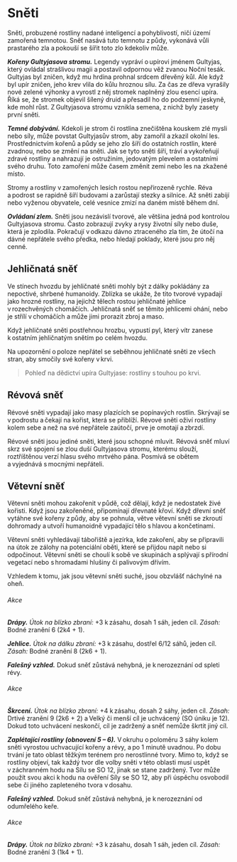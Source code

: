 # Sněti
  
Sněti, probuzené rostliny nadané inteligencí a pohyblivostí, ničí území zamořená temnotou. Sněť nasává tuto temnotu z půdy, vykonává vůli prastarého zla a pokouší se šířit toto zlo kdekoliv může.
  
***Kořeny Gultyjasova stromu.*** Legendy vypráví o upírovi jménem Gultyjas, který ovládal strašlivou magii a postavil odpornou věž zvanou Noční tesák. Gultyjas byl zničen, když mu hrdina prohnal srdcem dřevěný kůl. Ale když byl upír zničen, jeho krev vlila do kůlu hroznou sílu. Za čas ze dřeva vyrašily nové zelené výhonky a vyrostl z něj stromek naplněný zlou esencí upíra. Říká se, že stromek objevil šílený druid a přesadil ho do podzemní jeskyně, kde mohl růst. Z Gultyjasova stromu vznikla semena, z nichž byly zasety první sněti.
  
***Temné dobývání.*** Kdekoli je strom či rostlina znečištěna kouskem zlé mysli nebo síly, může povstat Gultyjasův strom, aby zamořil a zkazil okolní les. Prostřednictvím kořenů a půdy se jeho zlo šíří do ostatních rostlin, které zvadnou, nebo se změní na sněti. Jak se tyto sněti šíří, tráví a vykořeňují zdravé rostliny a nahrazují je ostružiním, jedovatým plevelem a ostatními svého druhu. Toto zamoření může časem změnit zemi nebo les na zkažené místo.
  
Stromy a rostliny v zamořených lesích rostou nepřirozeně rychle. Réva a podrost se rapidně šíří budovami a zarůstají stezky a silnice. Až sněti zabijí nebo vyženou obyvatele, celé vesnice zmizí na daném místě během dní.
  
***Ovládaní zlem.*** Sněti jsou nezávislí tvorové, ale většina jedná pod kontrolou Gultyjasova stromu. Často zobrazují zvyky a rysy životní síly nebo duše, která je zplodila. Pokračují v odkazu dávno ztraceného zla tím, že útočí na dávné nepřátele svého předka, nebo hledají poklady, které jsou pro něj cenné.
  
## Jehličnatá sněť
  
Ve stínech hvozdu by jehličnaté sněti mohly být z dálky pokládány za nepoctivé, shrbené humanoidy. Zblízka se ukáže, že tito tvorové vypadají jako hrozné rostliny, na jejichž tělech rostou jehličnaté jehlice v rozechvěných chomáčích. Jehličnatá sněť se těmito jehlicemi ohání, nebo je střílí v chomáčích a může jimi prorazit zbroj a maso.
  
Když jehličnaté sněti postřehnou hrozbu, vypustí pyl, který vítr zanese k ostatním jehličnatým snětím po celém hvozdu.
  
Na upozornění o poloze nepřátel se seběhnou jehličnaté sněti ze všech stran, aby smočily své kořeny v krvi.

> Pohleď na dědictví upíra Gultyjase: rostliny s touhou po krvi.
  
## Révová sněť
  
Révové sněti vypadají jako masy plazících se popínavých rostlin. Skrývají se v podrostu a čekají na kořist, která se přiblíží. Révové sněti oživí rostliny kolem sebe a než na své nepřátele zaútočí, prve je omotají a zbrzdí.
  
Révové sněti jsou jediné sněti, které jsou schopné mluvit. Révová sněť mluví skrz své spojení se zlou duší Gultyjasova stromu, kterému slouží, roztříštěnou verzí hlasu svého mrtvého pána. Posmívá se obětem a vyjednává s mocnými nepřáteli.
  
## Větevní sněť
  
Větevní sněti mohou zakořenit v půdě, což dělají, když je nedostatek živé kořisti. Když jsou zakořeněné, připomínají dřevnaté křoví. Když dřevní sněť vytáhne své kořeny z půdy, aby se pohnula, větve větevní sněti se zkroutí dohromady a utvoří humanoidně vypadající tělo s hlavou a končetinami.
  
Větevní sněti vyhledávají tábořiště a jezírka, kde zakoření, aby se připravili na útok ze zálohy na potenciální oběti, které se přijdou napít nebo si odpočinout. Větevní sněti se choulí k sobě ve skupinách a splývají s přírodní vegetací nebo s hromadami hlušiny či palivovým dřívím.
  
Vzhledem k tomu, jak jsou větevní sněti suché, jsou obzvlášť náchylné na oheň.

<Monster 
    title="Jehličnatá sněť"
    subtitle="Střední rostlina, neutrální zlo￼"
    armor-class="12 (přirozená zbroj)"
    hit-points="11 (2k8 + 2)"
    speed="6 sáhů"
    str="10 (+1)"
    dex="10 (+1)"
    con="10 (+1)"
    int="10 (-3)"
    wis="10 (-1)"
    cha="10 (-4)"
    saving-throws=""
    skills=""
    damage-vulnerabilities=""
    damage-resistances=""
    damage-immunities=""
    condition-immunities="hluchá, slepá"
    senses="mimozrakové vnímání 12 sáhů (mimo tento okruh je slepá), pasivní Vnímání 9"
    languages="rozumí obecné řeči, ale neumí mluvit"
    challenge="1/4 (50 ZK)"
    >
 
###### Akce
  
***Drápy.*** *Útok na blízko zbraní:* +3 k zásahu, dosah 1 sáh, jeden cíl. *Zásah:* Bodné zranění 6 (2k4 + 1).
  
***Jehlice.*** *Útok na dálku zbraní:* +3 k zásahu, dostřel 6/12 sáhů, jeden cíl. *Zásah:* Bodné zranění 8 (2k6 + 1).
 
</Monster> 

 <Monster 
    title="Révová sněť"
    subtitle="Střední rostlina, neutrální zlo￼"
    armor-class="12 (přirozená zbroj)"
    hit-points="26 (4k8 + 8)"
    speed="2 sáhy"
    str="15 (+2)"
    dex="8 (-1)"
    con="14 (+2)"
    int="5 (-3)"
    wis="10 (+0)"
    cha="3 (-4)"
    saving-throws=""
    skills="Nenápadnost +1"
    damage-vulnerabilities=""
    damage-resistances=""
    damage-immunities=""
    condition-immunities="hluchá, slepá"
    senses="mimozrakové vnímání 12 sáhů (mimo tento okruh je slepá), pasivní Vnímání 10"
    languages="obecná řeč"
    challenge="1/2 (100 ZK)"
    > 
  
***Falešný vzhled.*** Dokud sněť zůstává nehybná, je k nerozeznání od spleti révy.
  
###### Akce
  
***Škrcení.*** *Útok na blízko zbraní:* +4 k zásahu, dosah 2 sáhy, jeden cíl. *Zásah:* Drtivé zranění 9 (2k6 + 2) a Velký či menší cíl je uchvácený (SO úniku je 12). Dokud toto uchvácení neskončí, cíl je zadržený a sněť nemůže škrtit jiný cíl.
  
***Zaplétající rostliny (obnovení 5 – 6).*** V okruhu o poloměru 3 sáhy kolem sněti vyrostou uchvacující kořeny a révy, a po 1 minutě uvadnou. Po dobu trvání je tato oblast těžkým terénem pro nerostlinné tvory. Mimo to, když se rostliny objeví, tak každý tvor dle volby sněti v této oblasti musí uspět v záchranném hodu na Sílu se SO 12, jinak se stane zadržený. Tvor může použít svou akci k hodu na ověření Síly se SO 12, aby při úspěchu osvobodil sebe či jiného zapleteného tvora v dosahu.

</Monster>  
  
<Monster 
    title="Větevní sněť"
    subtitle="Malá rostlina, neutrální zlo￼"
    armor-class="13 (přirozená zbroj)"
    hit-points="4 (1k6 + 1)"
    speed="4 sáhy"
    str="6 (-2)"
    dex="13 (+1)"
    con="12 (+1)"
    int="4 (-3)"
    wis="8 (-1)"
    cha="3 (-4)"
    saving-throws=""
    skills="Nenápadnost +3"
    damage-vulnerabilities="ohnivá"
    damage-resistances=""
    damage-immunities=""
    condition-immunities="hluchá, slepá"
    senses="mimozrakové vnímání 12 sáhů (mimo tento okruh je slepá), pasivní Vnímání 9"
    languages="rozumí obecné řeči, ale neumí mluvit"
    challenge="1/8 (25 ZK)"
    >
 
***Falešný vzhled.*** Dokud sněť zůstává nehybná, je k nerozeznání od odumřelého keře.
  
###### Akce
  
***Drápy.*** *Útok na blízko zbraní:* +3 k zásahu, dosah 1 sáh, jeden cíl. *Zásah:* Bodné zranění 3 (1k4 + 1).

</Monster>
